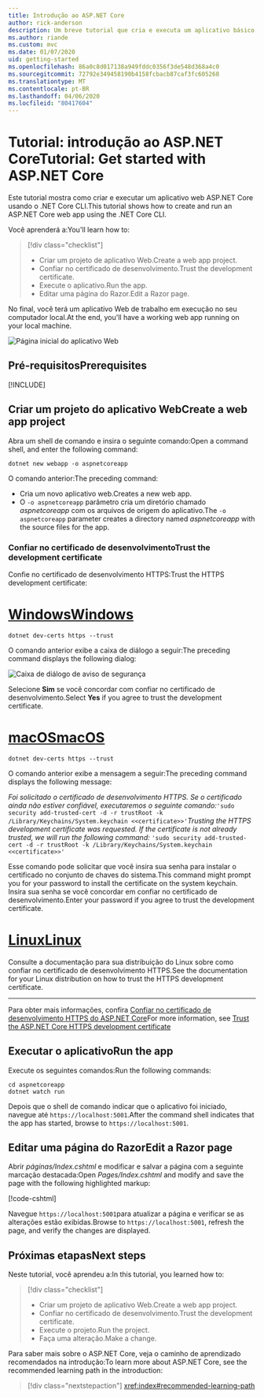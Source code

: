 ```yaml
---
title: Introdução ao ASP.NET Core
author: rick-anderson
description: Um breve tutorial que cria e executa um aplicativo básico Olá, Mundo usando o ASP.NET Core.
ms.author: riande
ms.custom: mvc
ms.date: 01/07/2020
uid: getting-started
ms.openlocfilehash: 86a0c8d017138a949fddc0356f3de548d368a4c0
ms.sourcegitcommit: 72792e349458190b4158fcbacb87caf3fc605268
ms.translationtype: MT
ms.contentlocale: pt-BR
ms.lasthandoff: 04/06/2020
ms.locfileid: "80417604"
---
```

# <a name="tutorial-get-started-with-aspnet-core"></a><span data-ttu-id="c31ba-103">Tutorial: introdução ao ASP.NET Core</span><span class="sxs-lookup"><span data-stu-id="c31ba-103">Tutorial: Get started with ASP.NET Core</span></span>

<span data-ttu-id="c31ba-104">Este tutorial mostra como criar e executar um aplicativo web ASP.NET Core usando o .NET Core CLI.</span><span class="sxs-lookup"><span data-stu-id="c31ba-104">This tutorial shows how to create and run an ASP.NET Core web app using the .NET Core CLI.</span></span>

<span data-ttu-id="c31ba-105">Você aprenderá a:</span><span class="sxs-lookup"><span data-stu-id="c31ba-105">You'll learn how to:</span></span>

> [!div class="checklist"]
> * <span data-ttu-id="c31ba-106">Criar um projeto de aplicativo Web.</span><span class="sxs-lookup"><span data-stu-id="c31ba-106">Create a web app project.</span></span>
> * <span data-ttu-id="c31ba-107">Confiar no certificado de desenvolvimento.</span><span class="sxs-lookup"><span data-stu-id="c31ba-107">Trust the development certificate.</span></span>
> * <span data-ttu-id="c31ba-108">Execute o aplicativo.</span><span class="sxs-lookup"><span data-stu-id="c31ba-108">Run the app.</span></span>
> * <span data-ttu-id="c31ba-109">Editar uma página do Razor.</span><span class="sxs-lookup"><span data-stu-id="c31ba-109">Edit a Razor page.</span></span>

<span data-ttu-id="c31ba-110">No final, você terá um aplicativo Web de trabalho em execução no seu computador local.</span><span class="sxs-lookup"><span data-stu-id="c31ba-110">At the end, you'll have a working web app running on your local machine.</span></span>

![Página inicial do aplicativo Web](_static/home-page.png)

## <a name="prerequisites"></a><span data-ttu-id="c31ba-112">Pré-requisitos</span><span class="sxs-lookup"><span data-stu-id="c31ba-112">Prerequisites</span></span>

[!INCLUDE[](~/includes/3.1-SDK.md)]

## <a name="create-a-web-app-project"></a><span data-ttu-id="c31ba-113">Criar um projeto do aplicativo Web</span><span class="sxs-lookup"><span data-stu-id="c31ba-113">Create a web app project</span></span>

<span data-ttu-id="c31ba-114">Abra um shell de comando e insira o seguinte comando:</span><span class="sxs-lookup"><span data-stu-id="c31ba-114">Open a command shell, and enter the following command:</span></span>

```dotnetcli
dotnet new webapp -o aspnetcoreapp
```

<span data-ttu-id="c31ba-115">O comando anterior:</span><span class="sxs-lookup"><span data-stu-id="c31ba-115">The preceding command:</span></span>

* <span data-ttu-id="c31ba-116">Cria um novo aplicativo web.</span><span class="sxs-lookup"><span data-stu-id="c31ba-116">Creates a new web app.</span></span>  
* <span data-ttu-id="c31ba-117">O `-o aspnetcoreapp` parâmetro cria um diretório chamado *aspnetcoreapp* com os arquivos de origem do aplicativo.</span><span class="sxs-lookup"><span data-stu-id="c31ba-117">The `-o aspnetcoreapp` parameter creates a directory named *aspnetcoreapp* with the source files for the app.</span></span>

### <a name="trust-the-development-certificate"></a><span data-ttu-id="c31ba-118">Confiar no certificado de desenvolvimento</span><span class="sxs-lookup"><span data-stu-id="c31ba-118">Trust the development certificate</span></span>

<span data-ttu-id="c31ba-119">Confie no certificado de desenvolvimento HTTPS:</span><span class="sxs-lookup"><span data-stu-id="c31ba-119">Trust the HTTPS development certificate:</span></span>

# <a name="windows"></a>[<span data-ttu-id="c31ba-120">Windows</span><span class="sxs-lookup"><span data-stu-id="c31ba-120">Windows</span></span>](#tab/windows)

```dotnetcli
dotnet dev-certs https --trust
```

<span data-ttu-id="c31ba-121">O comando anterior exibe a caixa de diálogo a seguir:</span><span class="sxs-lookup"><span data-stu-id="c31ba-121">The preceding command displays the following dialog:</span></span>

![Caixa de diálogo de aviso de segurança](~/getting-started/_static/cert.png)

<span data-ttu-id="c31ba-123">Selecione **Sim** se você concordar com confiar no certificado de desenvolvimento.</span><span class="sxs-lookup"><span data-stu-id="c31ba-123">Select **Yes** if you agree to trust the development certificate.</span></span>

# <a name="macos"></a>[<span data-ttu-id="c31ba-124">macOS</span><span class="sxs-lookup"><span data-stu-id="c31ba-124">macOS</span></span>](#tab/macos)

```dotnetcli
dotnet dev-certs https --trust
```

<span data-ttu-id="c31ba-125">O comando anterior exibe a mensagem a seguir:</span><span class="sxs-lookup"><span data-stu-id="c31ba-125">The preceding command displays the following message:</span></span>

<span data-ttu-id="c31ba-126">*Foi solicitado o certificado de desenvolvimento HTTPS. Se o certificado ainda não estiver confiável, executaremos o seguinte comando:*`'sudo security add-trusted-cert -d -r trustRoot -k /Library/Keychains/System.keychain <<certificate>>'`</span><span class="sxs-lookup"><span data-stu-id="c31ba-126">*Trusting the HTTPS development certificate was requested. If the certificate is not already trusted, we will run the following command:* `'sudo security add-trusted-cert -d -r trustRoot -k /Library/Keychains/System.keychain <<certificate>>'`</span></span>

<span data-ttu-id="c31ba-127">Esse comando pode solicitar que você insira sua senha para instalar o certificado no conjunto de chaves do sistema.</span><span class="sxs-lookup"><span data-stu-id="c31ba-127">This command might prompt you for your password to install the certificate on the system keychain.</span></span> <span data-ttu-id="c31ba-128">Insira sua senha se você concordar em confiar no certificado de desenvolvimento.</span><span class="sxs-lookup"><span data-stu-id="c31ba-128">Enter your password if you agree to trust the development certificate.</span></span>

# <a name="linux"></a>[<span data-ttu-id="c31ba-129">Linux</span><span class="sxs-lookup"><span data-stu-id="c31ba-129">Linux</span></span>](#tab/linux)

<span data-ttu-id="c31ba-130">Consulte a documentação para sua distribuição do Linux sobre como confiar no certificado de desenvolvimento HTTPS.</span><span class="sxs-lookup"><span data-stu-id="c31ba-130">See the documentation for your Linux distribution on how to trust the HTTPS development certificate.</span></span>

---

<span data-ttu-id="c31ba-131">Para obter mais informações, confira [Confiar no certificado de desenvolvimento HTTPS do ASP.NET Core](xref:security/enforcing-ssl#trust-the-aspnet-core-https-development-certificate-on-windows-and-macos)</span><span class="sxs-lookup"><span data-stu-id="c31ba-131">For more information, see [Trust the ASP.NET Core HTTPS development certificate](xref:security/enforcing-ssl#trust-the-aspnet-core-https-development-certificate-on-windows-and-macos)</span></span>

## <a name="run-the-app"></a><span data-ttu-id="c31ba-132">Executar o aplicativo</span><span class="sxs-lookup"><span data-stu-id="c31ba-132">Run the app</span></span>

<span data-ttu-id="c31ba-133">Execute os seguintes comandos:</span><span class="sxs-lookup"><span data-stu-id="c31ba-133">Run the following commands:</span></span>

```dotnetcli
cd aspnetcoreapp
dotnet watch run
```

<span data-ttu-id="c31ba-134">Depois que o shell de comando indicar que o aplicativo foi iniciado, navegue até `https://localhost:5001`.</span><span class="sxs-lookup"><span data-stu-id="c31ba-134">After the command shell indicates that the app has started, browse to `https://localhost:5001`.</span></span>

## <a name="edit-a-razor-page"></a><span data-ttu-id="c31ba-135">Editar uma página do Razor</span><span class="sxs-lookup"><span data-stu-id="c31ba-135">Edit a Razor page</span></span>

<span data-ttu-id="c31ba-136">Abrir *páginas/Index.cshtml* e modificar e salvar a página com a seguinte marcação destacada:</span><span class="sxs-lookup"><span data-stu-id="c31ba-136">Open *Pages/Index.cshtml* and modify and save the page with the following highlighted markup:</span></span>

[!code-cshtml[](sample/index.cshtml?highlight=9)]

<span data-ttu-id="c31ba-137">Navegue `https://localhost:5001`para atualizar a página e verificar se as alterações estão exibidas.</span><span class="sxs-lookup"><span data-stu-id="c31ba-137">Browse to `https://localhost:5001`, refresh the page, and verify the changes are displayed.</span></span>

## <a name="next-steps"></a><span data-ttu-id="c31ba-138">Próximas etapas</span><span class="sxs-lookup"><span data-stu-id="c31ba-138">Next steps</span></span>

<span data-ttu-id="c31ba-139">Neste tutorial, você aprendeu a:</span><span class="sxs-lookup"><span data-stu-id="c31ba-139">In this tutorial, you learned how to:</span></span>

> [!div class="checklist"]
> * <span data-ttu-id="c31ba-140">Criar um projeto de aplicativo Web.</span><span class="sxs-lookup"><span data-stu-id="c31ba-140">Create a web app project.</span></span>
> * <span data-ttu-id="c31ba-141">Confiar no certificado de desenvolvimento.</span><span class="sxs-lookup"><span data-stu-id="c31ba-141">Trust the development certificate.</span></span>
> * <span data-ttu-id="c31ba-142">Execute o projeto.</span><span class="sxs-lookup"><span data-stu-id="c31ba-142">Run the project.</span></span>
> * <span data-ttu-id="c31ba-143">Faça uma alteração.</span><span class="sxs-lookup"><span data-stu-id="c31ba-143">Make a change.</span></span>

<span data-ttu-id="c31ba-144">Para saber mais sobre o ASP.NET Core, veja o caminho de aprendizado recomendados na introdução:</span><span class="sxs-lookup"><span data-stu-id="c31ba-144">To learn more about ASP.NET Core, see the recommended learning path in the introduction:</span></span>

> [!div class="nextstepaction"]
> <xref:index#recommended-learning-path>
